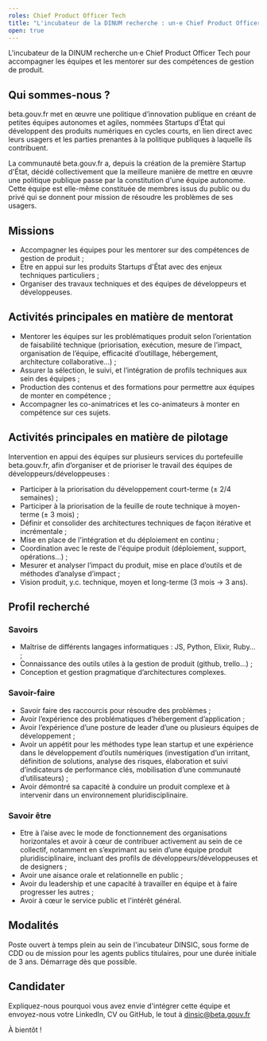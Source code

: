 ```yaml
---
roles: Chief Product Officer Tech
title: "L'incubateur de la DINUM recherche : un·e Chief Product Officer Tech"
open: true
---
```


L'incubateur de la DINUM recherche un·e Chief Product Officer Tech pour accompagner les équipes et les mentorer sur des compétences de gestion de produit.

<!--more-->

## Qui sommes-nous ?

beta.gouv.fr met en œuvre une politique d’innovation publique en créant de petites équipes autonomes et agiles, nommées Startups d’État qui développent des produits numériques en cycles courts, en lien direct avec leurs usagers et les parties prenantes à la politique publiques à laquelle ils contribuent.

La communauté beta.gouv.fr a, depuis la création de la première Startup d'État, décidé collectivement que la meilleure manière de mettre en œuvre une politique publique passe par la constitution d'une équipe autonome. Cette équipe est elle-même constituée de membres issus du public ou du privé qui se donnent pour mission de résoudre les problèmes de ses usagers.

## Missions

- Accompagner les équipes pour les mentorer sur des compétences de gestion de produit ;
- Etre en appui sur les produits Startups d'État avec des enjeux techniques particuliers ;
- Organiser des travaux techniques et des équipes de développeurs et développeuses.

## Activités principales en matière de mentorat

- Mentorer les équipes sur les problématiques produit selon l’orientation de faisabilité technique (priorisation, exécution, mesure de l’impact, organisation de l’équipe, efficacité d’outillage, hébergement, architecture collaborative…) ;
- Assurer la sélection, le suivi, et l’intégration de profils techniques aux sein des équipes ;
- Production des contenus et des formations pour permettre aux équipes de monter en compétence ;
- Accompagner les co-animatrices et les co-animateurs à monter en compétence sur ces sujets.

## Activités principales en matière de pilotage

Intervention en appui des équipes sur plusieurs services du portefeuille beta.gouv.fr, afin d’organiser et de prioriser le travail des équipes de développeurs/développeuses :

- Participer à la priorisation du développement court-terme (± 2/4 semaines) ;
- Participer à la priorisation de la feuille de route technique à moyen-terme (± 3 mois) ;
- Définir et consolider des architectures techniques de façon itérative et incrémentale ;
- Mise en place de l'intégration et du déploiement en continu ;
- Coordination avec le reste de l'équipe produit (déploiement, support, opérations…) ;
- Mesurer et analyser l’impact du produit, mise en place d’outils et de méthodes d’analyse d’impact ;
- Vision produit, y.c. technique, moyen et long-terme (3 mois → 3 ans).

## Profil recherché

### Savoirs

- Maîtrise de différents langages informatiques : JS, Python, Elixir, Ruby… ;
- Connaissance des outils utiles à la gestion de produit (github, trello…) ;
- Conception et gestion pragmatique d’architectures complexes.

### Savoir-faire

- Savoir faire des raccourcis pour résoudre des problèmes ;
- Avoir l’expérience des problématiques d’hébergement d’application ;
- Avoir l’expérience d’une posture de leader d’une ou plusieurs équipes de développement ;
- Avoir un appétit pour les méthodes type lean startup et une expérience dans le développement d’outils numériques (investigation d’un irritant, définition de solutions, analyse des risques, élaboration et suivi d’indicateurs de performance clés, mobilisation d’une communauté d’utilisateurs) ;
- Avoir démontré sa capacité à conduire un produit complexe et à intervenir dans un environnement pluridisciplinaire.

### Savoir être 

- Etre à l’aise avec le mode de fonctionnement des organisations horizontales et avoir à cœur de contribuer activement au sein de ce collectif, notamment en s’exprimant au sein d’une équipe produit pluridisciplinaire, incluant des profils de développeurs/développeuses et de designers ;
- Avoir une aisance orale et relationnelle en public ;
- Avoir du leadership et une capacité à travailler en équipe et à faire progresser les autres ;
- Avoir à cœur le service public et l'intérêt général.

## Modalités

Poste ouvert à temps plein au sein de l'incubateur DINSIC, sous forme de CDD ou de mission pour les agents publics titulaires, pour une durée initiale de 3 ans. Démarrage dès que possible.

## Candidater

Expliquez-nous pourquoi vous avez envie d'intégrer cette équipe et envoyez-nous votre LinkedIn, CV ou GitHub, le tout à dinsic@beta.gouv.fr

À bientôt !
